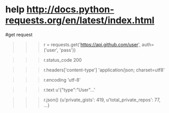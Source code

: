 # help <a href="http://docs.python-requests.org/en/latest/index.html">http://docs.python-requests.org/en/latest/index.html</a>

#get request 

>>> r = requests.get('https://api.github.com/user', auth=('user', 'pass'))

>>> r.status_code
200

>>> r.headers['content-type']
'application/json; charset=utf8'

>>> r.encoding
'utf-8'

>>> r.text
u'{"type":"User"...'

>>> r.json()
{u'private_gists': 419, u'total_private_repos': 77, ...}

